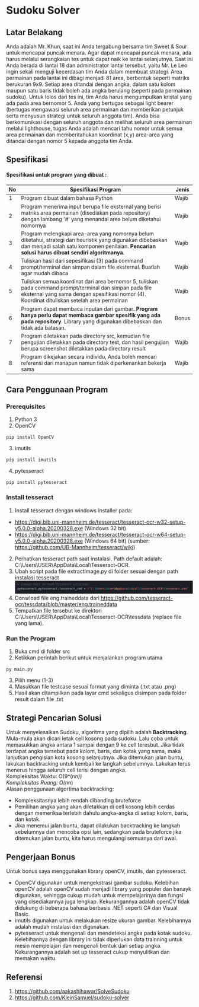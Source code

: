 # Sudoku Solver


## Latar Belakang
Anda adalah Mr. Khun, saat ini Anda tergabung bersama tim Sweet & Sour untuk mencapai puncak menara. Agar dapat mencapai puncak menara, ada harus melalui serangkaian tes untuk dapat naik ke lantai selanjutnya. Saat ini Anda berada di lantai 18 dan administrator lantai tersebut, yaitu Mr. Le Leo ingin sekali menguji kecerdasan tim Anda dalam membuat strategi. Area permainan pada lantai ini dibagi menjadi 81 area, berbentuk seperti matriks berukuran 9x9. Setiap area ditandai dengan angka, dalam satu kolom maupun satu baris tidak boleh ada angka berulang (seperti pada permainan sudoku). Untuk lolos dari tes ini, tim Anda harus mengumpulkan kristal yang ada pada area bernomor 5. Anda yang bertugas sebagai light bearer (bertugas mengawasi seluruh area permainan dan memberikan petunjuk serta menyusun strategi untuk seluruh anggota tim). Anda bisa berkomunikasi dengan seluruh anggota dan melihat seluruh area permainan melalui lighthouse, tugas Anda adalah mencari tahu nomor untuk semua area permainan dan memberitahukan koordinat (x,y) area-area yang ditandai dengan nomor 5 kepada anggota tim Anda.


## Spesifikasi

#### Spesifikasi untuk program yang dibuat :
| No | Spesifikasi Program | Jenis |
| ---- | ---- | ---- |
| 1 | Program dibuat dalam bahasa Python | Wajib |
| 2 | Program menerima input berupa file eksternal yang berisi matriks area permainan (disediakan pada repository) dengan lambang '#' yang menandai area belum diketahui nomornya | Wajib |
| 3 | Program melengkapi area-area yang nomornya belum diketahui, strategi dan heuristik yang digunakan dibebaskan dan menjadi salah satu komponen penilaian. **Pencarian solusi harus dibuat sendiri algoritmanya**. | Wajib |
| 4 | Tuliskan hasil dari sepesifikasi (3) pada command prompt/terminal dan simpan dalam file eksternal. Buatlah agar mudah dibaca | Wajib |
| 5 | Tuliskan semua koordinat dari area bernomor 5, tuliskan pada command prompt/terminal dan simpan pada file eksternal yang sama dengan spesifikasi nomor (4). Koordinat dituliskan setelah area permainan | Wajib |
| 6 | Program dapat membaca inputan dari gambar. **Program hanya perlu dapat membaca gambar spesifik yang ada pada repository**. Library yang digunakan dibebaskan dan tidak ada batasan. | Bonus |
| 7 | Program diletakkan pada directory src, kemudian file pengujian diletakkan pada directory test, dan hasil pengujian berupa screenshot diletakkan pada directory result | Wajib |
| 8 | Program dikejakan secara individu, Anda boleh mencari referensi dari manapun namun tidak diperkenankan bekerja sama | Wajib |

## Cara Penggunaan Program
### Prerequisites
1. Python 3
2. OpenCV
```
pip install OpenCV
```
3. imutils
```
pip install imutils
```
4. pytesseract
```
pip install pytesseract
```
### Install tesseract
1. Install tesseract dengan windows installer pada: 
* https://digi.bib.uni-mannheim.de/tesseract/tesseract-ocr-w32-setup-v5.0.0-alpha.20200328.exe (Windows 32 bit)
* https://digi.bib.uni-mannheim.de/tesseract/tesseract-ocr-w64-setup-v5.0.0-alpha.20200328.exe (Windows 64 bit)
(sumber: https://github.com/UB-Mannheim/tesseract/wiki)
2. Perhatikan tesseract path saat instalasi. Path default adalah: C:\Users\USER\AppData\Local\Tesseract-OCR.
3. Ubah script pada file extractImage.py di folder sesuai dengan path instalasi tesseract
<br> <img src="img/tesseract.png"><br>
4. Donwload file eng.traineddata dari https://github.com/tesseract-ocr/tessdata/blob/master/eng.traineddata 
5. Tempatkan file tersebut ke direktori  C:\Users\USER\AppData\Local\Tesseract-OCR\tessdata (replace file yang lama).

### Run the Program
1. Buka cmd di folder src
2. Ketikkan perintah berikut untuk menjalankan program utama
```
py main.py
```
3. Pilih menu (1-3)
4. Masukkan file testcase sesuai format yang diminta (.txt atau .png)
5. Hasil akan ditampilkan pada layar cmd sekaligus disimpan pada folder result dalam file .txt

## Strategi Pencarian Solusi
Untuk menyelesaikan Sudoku, algoritma yang dipilih adalah **Backtracking**. Mula-mula akan dicari letak cell kosong pada sudoku.
Lalu coba untuk memasukkan angka antara 1 sampai dengan 9 ke cell teresbut. Jika tidak terdapat angka tersebut pada kolom, baris, dan kotak yang sama, maka lanjutkan pengisian kota kosong selanjutnya. Jika ditemukan jalan buntu, lakukan backtracking untuk kembali ke langkah sebelumnya. Lakukan terus menerus hingga seluruh cell terisi dengan angka.<br>
Kompleksitas Waktu: O(9^(n*n))<br>
Kompleksitas Ruang: O(n*n)<br>
Alasan penggunaan algortima backtracking:
* Kompleksitasnya lebih rendah dibanding bruteforce
* Pemilihan angka yang akan diletakkan di cell kosong lebih cerdas dengan memeriksa terlebih dahulu angka-angka di setiap kolom, baris, dan kotak.
* Jika menemui jalan buntu, dapat dilakukan backtracking ke langkah sebelumnya dan mencoba opsi lain, sedangkan
pada bruteforce jika ditemukan jalan buntu, kita harus mengulangi semuanya dari awal.

## Pengerjaan Bonus
Untuk bonus saya menggunakan library openCV, imutils, dan pytesseract. 
* OpenCV digunakan untuk mengekstrasi gambar sudoku. Kelebihan openCV adalah openCV sudah menjadi library yang populer dan banayk digunakan, sehingga cukup mudah untuk mempelajarinya dan fungsi yang disediakannya juga lengkap. Kekurangannya adalah openCV tidak didukung di beberapa bahasa berbasis .NET seperti C# dan Visual Basic.
* imutils digunakan untuk melakukan resize ukuran gambar. Kelebihannya adalah mudah instalasi dan digunakan.
* pytesseract untuk mengenali dan mendeteksi angka pada kotak sudoku.
Kelebihannya dengan library ini tidak diperlukan data trainning untuk mesin mempelajari dan mengenali bentuk
dari setiap angka. Kekurangannya adalah set up tesseract cukup menyulitkan dan memakan waktu.

## Referensi
1. https://github.com/aakashjhawar/SolveSudoku
2. https://github.com/KleinSamuel/sudoku-solver


